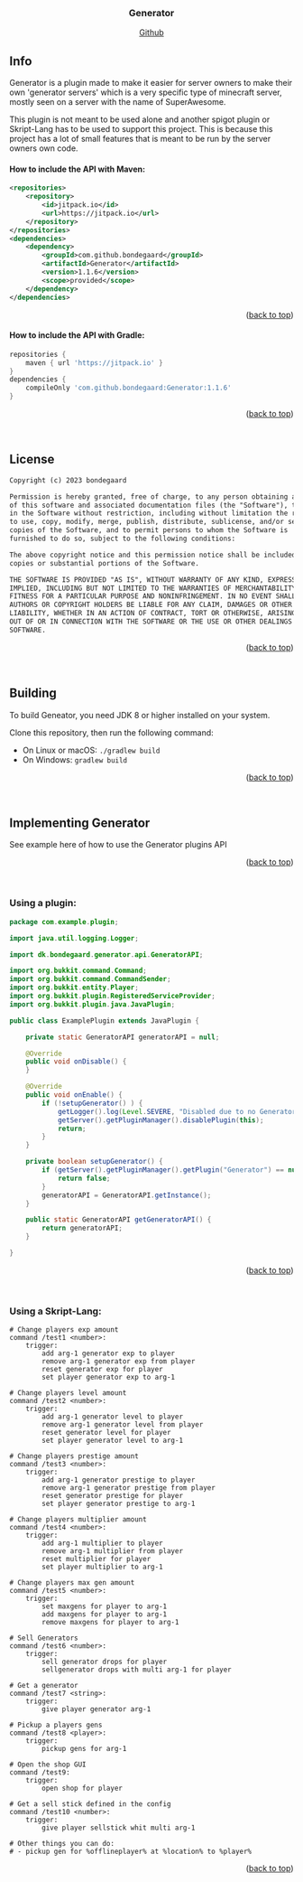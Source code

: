 <a name="readme-top"></a>

<!-- PROJECT LOGO -->
<br />
<div align="center">
    <h3 align="center">Generator</h3>
    <a href="https://github.com/bondegaard/Generator">Github</a>
</div>

## Info

Generator is a plugin made to make it easier for server owners to make their own 'generator servers' which is a very specific type of minecraft server, mostly seen on a server with the name of SuperAwesome.

This plugin is not meant to be used alone and another spigot plugin or Skript-Lang has to be used to support this project. This is because this project has a lot of small features that is meant to be run by the server owners own code.

#### How to include the API with Maven:

```xml
<repositories>
    <repository>
        <id>jitpack.io</id>
        <url>https://jitpack.io</url>
    </repository>
</repositories>
<dependencies>
    <dependency>
        <groupId>com.github.bondegaard</groupId>
        <artifactId>Generator</artifactId>
        <version>1.1.6</version>
        <scope>provided</scope>
    </dependency>
</dependencies>
```

<p align="right">(<a href="#readme-top">back to top</a>)</p>

#### How to include the API with Gradle:

```groovy
repositories {
    maven { url 'https://jitpack.io' }
}
dependencies {
    compileOnly 'com.github.bondegaard:Generator:1.1.6'
}
```

<p align="right">(<a href="#readme-top">back to top</a>)</p>
<br />

## License

```txt
Copyright (c) 2023 bondegaard

Permission is hereby granted, free of charge, to any person obtaining a copy
of this software and associated documentation files (the "Software"), to deal
in the Software without restriction, including without limitation the rights
to use, copy, modify, merge, publish, distribute, sublicense, and/or sell
copies of the Software, and to permit persons to whom the Software is
furnished to do so, subject to the following conditions:

The above copyright notice and this permission notice shall be included in all
copies or substantial portions of the Software.

THE SOFTWARE IS PROVIDED "AS IS", WITHOUT WARRANTY OF ANY KIND, EXPRESS OR
IMPLIED, INCLUDING BUT NOT LIMITED TO THE WARRANTIES OF MERCHANTABILITY,
FITNESS FOR A PARTICULAR PURPOSE AND NONINFRINGEMENT. IN NO EVENT SHALL THE
AUTHORS OR COPYRIGHT HOLDERS BE LIABLE FOR ANY CLAIM, DAMAGES OR OTHER
LIABILITY, WHETHER IN AN ACTION OF CONTRACT, TORT OR OTHERWISE, ARISING FROM,
OUT OF OR IN CONNECTION WITH THE SOFTWARE OR THE USE OR OTHER DEALINGS IN THE
SOFTWARE.
```

<p align="right">(<a href="#readme-top">back to top</a>)</p>
<br />

## Building

To build Geneator, you need JDK 8 or higher installed on your system.

Clone this repository, then run the following command:

- On Linux or macOS: `./gradlew build`
- On Windows: `gradlew build`

<p align="right">(<a href="#readme-top">back to top</a>)</p>
<br />

## Implementing Generator

See example here of how to use the Generator plugins API

<p align="right">(<a href="#readme-top">back to top</a>)</p>
<br />

### Using a plugin:

```java
package com.example.plugin;

import java.util.logging.Logger;

import dk.bondegaard.generator.api.GeneratorAPI;

import org.bukkit.command.Command;
import org.bukkit.command.CommandSender;
import org.bukkit.entity.Player;
import org.bukkit.plugin.RegisteredServiceProvider;
import org.bukkit.plugin.java.JavaPlugin;

public class ExamplePlugin extends JavaPlugin {

    private static GeneratorAPI generatorAPI = null;

    @Override
    public void onDisable() {
    }

    @Override
    public void onEnable() {
        if (!setupGenerator() ) {
            getLogger().log(Level.SEVERE, "Disabled due to no Generator dependency found!");
            getServer().getPluginManager().disablePlugin(this);
            return;
        }
    }

    private boolean setupGenerator() {
        if (getServer().getPluginManager().getPlugin("Generator") == null) {
            return false;
        }
        generatorAPI = GeneratorAPI.getInstance();
    }

    public static GeneratorAPI getGeneratorAPI() {
        return generatorAPI;
    }

}
```

<p align="right">(<a href="#readme-top">back to top</a>)</p>
<br />

### Using a Skript-Lang:

```skript-lang
# Change players exp amount
command /test1 <number>:
    trigger:
        add arg-1 generator exp to player
        remove arg-1 generator exp from player
        reset generator exp for player
        set player generator exp to arg-1

# Change players level amount
command /test2 <number>:
    trigger:
        add arg-1 generator level to player
        remove arg-1 generator level from player
        reset generator level for player
        set player generator level to arg-1

# Change players prestige amount
command /test3 <number>:
    trigger:
        add arg-1 generator prestige to player
        remove arg-1 generator prestige from player
        reset generator prestige for player
        set player generator prestige to arg-1

# Change players multiplier amount
command /test4 <number>:
    trigger:
        add arg-1 multiplier to player
        remove arg-1 multiplier from player
        reset multiplier for player
        set player multiplier to arg-1

# Change players max gen amount
command /test5 <number>:
    trigger:
        set maxgens for player to arg-1
        add maxgens for player to arg-1
        remove maxgens for player to arg-1

# Sell Generators
command /test6 <number>:
    trigger:
        sell generator drops for player
        sellgenerator drops with multi arg-1 for player

# Get a generator
command /test7 <string>:
    trigger:
        give player generator arg-1

# Pickup a players gens
command /test8 <player>:
    trigger:
        pickup gens for arg-1

# Open the shop GUI
command /test9:
    trigger:
        open shop for player

# Get a sell stick defined in the config
command /test10 <number>:
    trigger:
        give player sellstick whit multi arg-1

# Other things you can do:
# - pickup gen for %offlineplayer% at %location% to %player%
```

<p align="right">(<a href="#readme-top">back to top</a>)</p>
<br />
